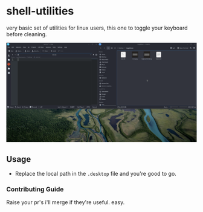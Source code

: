 # shell-utilities
very basic set of utilities for linux users, this one to toggle your keyboard before cleaning.

![test](test.gif)

## Usage
* Replace the local path in the `.desktop` file and you're good to go.

### Contributing Guide
Raise your pr's i'll merge if they're useful. easy.
